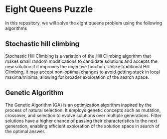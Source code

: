 # Eight Queens Puzzle
In this repository, we will solve the eight queens problem using the following algorithms

## Stochastic hill climbing
Stochastic Hill Climbing is a variation of the Hill Climbing algorithm that makes small random modifications to candidate solutions and accepts the new solution if it improves the objective function. Unlike traditional Hill Climbing, it may accept non-optimal changes to avoid getting stuck in local maxima/minima, allowing for broader exploration of the search space.

## Genetic Algorithm
The Genetic Algorithm (GA) is an optimization algorithm inspired by the process of natural selection. It employs genetic concepts such as mutation, crossover, and selection to evolve solutions over multiple generations. Fitter solutions have a higher chance of passing their characteristics to the next generation, enabling efficient exploration of the solution space in search of the optimal answer.
